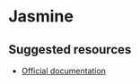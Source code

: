# Jasmine

## Suggested resources
- [Official documentation](https://jasmine.github.io/pages/docs_home.html)
